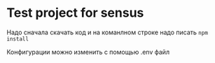 # Test project for sensus

Надо сначала скачать код и на команлном строке надо писать 
```npm install ```

Конфигурации можно изменить с помощью .env файл
